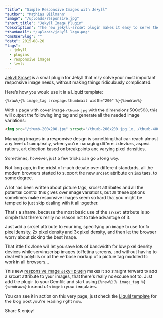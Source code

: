```yaml
---
"title": "Simple Responsive Images with Jekyll"
"author": "Mathias Biilmann"
"image": "/uploads/responsive.jpg"
"short_title": "Jekyll Image Plugin"
"description": "The new jekyll-srcset plugin makes it easy to serve the best image for your visitors pixel density. Share & enjoy!"
"thumbnail": "/uploads/jekyll-logo.png"
"cmsUserSlug": ""
"date": 2015-08-20
"tags":
  - jekyll
  - plugins
  - responsive images
  - tools
---
```


[Jekyll Srcset](https://github.com/netlify/jekyll-srcset) is a small plugin for Jekyll that may solve your most important responsive image needs, without making things ridiculously complicated.

Here's how you would use it in a Liquid template:

<!-- excerpt -->

```html
{%raw%}{% image_tag src=page.thumbnail width="200" %}{%endraw%}
```

With a page with cover image `/thumb.jpg` with the dimensions 500x500, this will output the following img tag and generate all the needed image variations:

```html
<img src="/thumb-200x200.jpg" srcset="/thumb-200x200.jpg 1x, /thumb-400x400.jpg 2x, /thumb-500x500.jpg 3x">
```

Managing images in a responsive design is something that can reach almost any level of complexity, when you're managing different devices, aspect rations, art direction based on breakpoints and varying pixel densities.

Sometimes, however, just a few tricks can go a long way.

Not long ago, in the midst of much debate over different standards, all the modern browsers started to support the new `srcset` attribute on `img` tags, to some degree.

A lot has been written about picture tags, srcset attributes and all the potential control this gives over image variations, but all these options sometimes make responsive images seem so hard that you might be tempted to just skip dealing with it all together.

That's a shame, because the most basic use of the `srcset` attribute is so simple that there's really no reason not to take advantage of it.

Just add a srcset attribute to your img, specifying an image to use for 1x pixel density, 2x pixel density and 3x pixel density, and then let the browser worry about picking the best image.

That little fix alone will let you save lots of bandwidth for low pixel density devices while serving crisp images to Retina screens, and without having to deal with polyfills or all the verbose markup of a picture tag muddled to work in all browsers...

This new [responsive image Jekyll plugin](https://github.com/netlify/jekyll-srcset) makes it so straight forward to add a srcset attribute to your images, that there's really no excuse not to. Just add the plugin to your Gemfile and start using `{%raw%}{% image_tag %}{%endraw%}` instead of `<img>` in your templates.

You can see it in action on this very page, just check the [Liquid template](https://github.com/netlify/netlify-home/blob/master/_layouts/post.html) for the blog post you're reading right now.

Share & enjoy!
